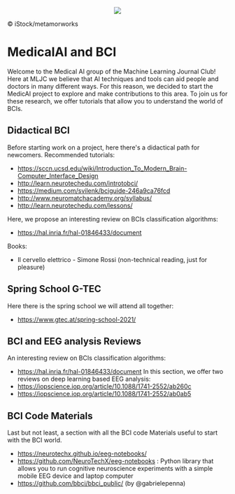 <p align="center">
  <img src="https://www.healtheuropa.eu/wp-content/uploads/2020/03/iStock-metamorworks-696x392.jpg">
  <figcaption>© iStock/metamorworks</figcaption>
</p>

# MedicalAI and BCI
Welcome to the Medical AI group of the Machine Learning Journal Club! 
Here at MLJC we believe that AI techniques and tools can aid people and doctors in many different ways. For this reason, we decided to start the MedicAI project to explore and make contributions to this area.
To join us for these research, we offer tutorials that allow you to understand the world of BCIs.

## Didactical BCI

Before starting work on a project, here there's a didactical path for newcomers.
Recommended tutorials: 
- https://sccn.ucsd.edu/wiki/Introduction_To_Modern_Brain-Computer_Interface_Design 
- http://learn.neurotechedu.com/introtobci/
- https://medium.com/svilenk/bciguide-246a9ca76fcd
- http://www.neuromatchacademy.org/syllabus/
- http://learn.neurotechedu.com/lessons/

Here, we propose an interesting review on BCIs classification algorithms:
- https://hal.inria.fr/hal-01846433/document

Books:
- Il cervello elettrico - Simone Rossi (non-technical reading, just for pleasure)

## Spring School G-TEC

Here there is the spring school we will attend all together:
- https://www.gtec.at/spring-school-2021/

## BCI and EEG analysis Reviews

An interesting review on BCIs classification algorithms:
 - https://hal.inria.fr/hal-01846433/document
In this section, we offer two reviews on deep learning based EEG analysis:
- https://iopscience.iop.org/article/10.1088/1741-2552/ab260c
- https://iopscience.iop.org/article/10.1088/1741-2552/ab0ab5

## BCI Code Materials 

Last but not least, a section with all the BCI code Materials useful to start with the BCI world.
- https://neurotechx.github.io/eeg-notebooks/ 
- https://github.com/NeuroTechX/eeg-notebooks : Python library that allows you to run cognitive neuroscience experiments with a simple mobile EEG device and laptop computer
- https://github.com/bbci/bbci_public/ (by @gabrielepenna)
